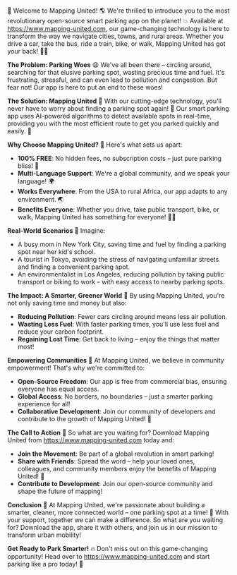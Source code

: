🎉 Welcome to Mapping United! 🌎 We're thrilled to introduce you to the most revolutionary open-source smart parking app on the planet! 💥 Available at https://www.mapping-united.com, our game-changing technology is here to transform the way we navigate cities, towns, and rural areas. Whether you drive a car, take the bus, ride a train, bike, or walk, Mapping United has got your back! 🚶‍♀️

**The Problem: Parking Woes**
😩 We've all been there – circling around, searching for that elusive parking spot, wasting precious time and fuel. It's frustrating, stressful, and can even lead to pollution and congestion. But fear not! Our app is here to put an end to these woes!

**The Solution: Mapping United**
📍 With our cutting-edge technology, you'll never have to worry about finding a parking spot again! 🙌 Our smart parking app uses AI-powered algorithms to detect available spots in real-time, providing you with the most efficient route to get you parked quickly and easily. 💨

**Why Choose Mapping United?**
🤔 Here's what sets us apart:

* **100% FREE**: No hidden fees, no subscription costs – just pure parking bliss! 🎁
* **Multi-Language Support**: We're a global community, and we speak your language! 🌍
* **Works Everywhere**: From the USA to rural Africa, our app adapts to any environment. 🌏
* **Benefits Everyone**: Whether you drive, take public transport, bike, or walk, Mapping United has something for everyone! 🚴‍♂️

**Real-World Scenarios**
📍 Imagine:

* A busy mom in New York City, saving time and fuel by finding a parking spot near her kid's school.
* A tourist in Tokyo, avoiding the stress of navigating unfamiliar streets and finding a convenient parking spot.
* An environmentalist in Los Angeles, reducing pollution by taking public transport or biking to work – with easy access to nearby parking spots.

**The Impact: A Smarter, Greener World**
🌟 By using Mapping United, you're not only saving time and money but also:

* **Reducing Pollution**: Fewer cars circling around means less air pollution.
* **Wasting Less Fuel**: With faster parking times, you'll use less fuel and reduce your carbon footprint.
* **Regaining Lost Time**: Get back to living – enjoy the things that matter most!

**Empowering Communities**
🌟 At Mapping United, we believe in community empowerment! That's why we're committed to:

* **Open-Source Freedom**: Our app is free from commercial bias, ensuring everyone has equal access.
* **Global Access**: No borders, no boundaries – just a smarter parking experience for all!
* **Collaborative Development**: Join our community of developers and contribute to the growth of Mapping United! 🤝

**The Call to Action**
🎉 So what are you waiting for? Download Mapping United from https://www.mapping-united.com today and:

* **Join the Movement**: Be part of a global revolution in smart parking!
* **Share with Friends**: Spread the word – help your loved ones, colleagues, and community members enjoy the benefits of Mapping United! 📢
* **Contribute to Development**: Join our open-source community and shape the future of mapping!

**Conclusion**
🌟 At Mapping United, we're passionate about building a smarter, cleaner, more connected world – one parking spot at a time! 🚀 With your support, together we can make a difference. So what are you waiting for? Download the app, share it with others, and join us in our mission to transform urban mobility!

**Get Ready to Park Smarter!**
🔥 Don't miss out on this game-changing opportunity! Head over to https://www.mapping-united.com and start parking like a pro today! 🚗